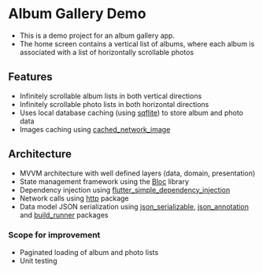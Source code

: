 # Album Gallery Demo
- This is a demo project for an album gallery app. 
- The home screen contains a vertical list of albums, where each album is associated with a list of horizontally scrollable photos

## Features
- Infinitely scrollable album lists in both vertical directions
- Infinitely scrollable photo lists in both horizontal directions
- Uses local database caching (using [sqflite](https://pub.dev/packages/sqflite)) to store album and photo data
- Images caching using [cached_network_image](https://pub.dev/packages/cached_network_image)

## Architecture
- MVVM architecture with well defined layers (data, domain, presentation)  
- State management framework using the [Bloc](https://pub.dev/packages/flutter_bloc) library
- Dependency injection using [flutter_simple_dependency_injection](https://pub.dev/packages/flutter_simple_dependency_injection)
- Network calls using [http](https://pub.dev/packages/http) package
- Data model JSON serialization using [json_serializable](https://pub.dev/packages/json_serializable), [json_annotation](https://pub.dev/packages/json_annotation) and [build_runner](https://pub.dev/packages/build_runner) packages

### Scope for improvement
- Paginated loading of album and photo lists
- Unit testing
